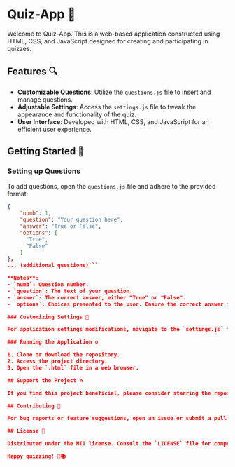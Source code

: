 # Quiz-App 📝

Welcome to Quiz-App. This is a web-based application constructed using HTML, CSS, and JavaScript designed for creating and participating in quizzes.

## Features 🔍

- **Customizable Questions**: Utilize the `questions.js` file to insert and manage questions.
- **Adjustable Settings**: Access the `settings.js` file to tweak the appearance and functionality of the quiz.
- **User Interface**: Developed with HTML, CSS, and JavaScript for an efficient user experience.

## Getting Started 🚀

### Setting up Questions

To add questions, open the `questions.js` file and adhere to the provided format:

```json
{
    "numb": 1,
    "question": "Your question here",
    "answer": "True or False",
    "options": [
      "True",
      "False"
    ]
},
... (additional questions)```

**Notes**:
- `numb`: Question number.
- `question`: The text of your question.
- `answer`: The correct answer, either "True" or "False".
- `options`: Choices presented to the user. Ensure the correct answer is among them.

### Customizing Settings 🔧

For application settings modifications, navigate to the `settings.js` file and make the desired changes.

### Running the Application ⚙️

1. Clone or download the repository.
2. Access the project directory.
3. Open the `.html` file in a web browser.

## Support the Project ⭐

If you find this project beneficial, please consider starring the repository.

## Contributing 🤝

For bug reports or feature suggestions, open an issue or submit a pull request.

## License 📄

Distributed under the MIT license. Consult the `LICENSE` file for comprehensive details.

Happy quizzing! 🚀📚
